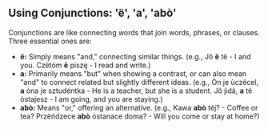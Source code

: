 ## Using Conjunctions: 'ë', 'a', 'abò'

Conjunctions are like connecting words that join words, phrases, or clauses. Three essential ones are:

* **ë:** Simply means "and," connecting similar things. (e.g., Jô **ë** të - I and you. Czëtóm **ë** piszę - I read and write.)
* **a:** Primarily means "but" when showing a contrast, or can also mean "and" to connect related but slightly different ideas. (e.g., Òn je ùczëcel, **a** òna je sztudéntka - He is a teacher, but she is a student. Jô jidã, **a** të òstajesz - I am going, and you are staying.)
* **abò:** Means "or," offering an alternative. (e.g., Kawa **abò** téj? - Coffee or tea? Przëńdzece **abò** òstanace doma? - Will you come or stay at home?)